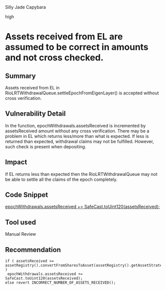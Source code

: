 Silly Jade Capybara

high

# Assets received from EL are assumed to be correct in amounts and not cross checked.

## Summary
Assets received from EL in RioLRTWithdrawalQueue.settleEpochFromEigenLayer() is accepted without cross verification.

## Vulnerability Detail
In the function, epochWithdrawals.assetsReceived is incremented by assetsReceived amount without any cross verification. There may be a problem in EL which returns less/more than what is expected. If less is returned than expected, withdrawal claims may not be fulfilled. However, such check is present when depositing.

## Impact
If EL returns less than expected then the RioLRTWithdrawalQueue may not be able to settle all the claims of the epoch completely.

## Code Snippet
[ epochWithdrawals.assetsReceived += SafeCast.toUint120(assetsReceived);](https://github.com/sherlock-audit/2024-02-rio-network-core-protocol/blob/main/rio-sherlock-audit/contracts/restaking/RioLRTWithdrawalQueue.sol#L268)

## Tool used
Manual Review

## Recommendation
```solidity
if ( assetsReceived >= assetRegistry().convertFromSharesToAsset(assetRegistry().getAssetStrategy(asset),sharesReceivedDuringSettlement) )
 epochWithdrawals.assetsReceived += SafeCast.toUint120(assetsReceived);
else revert INCORRECT_NUMBER_OF_ASSETS_RECEIVED();
```